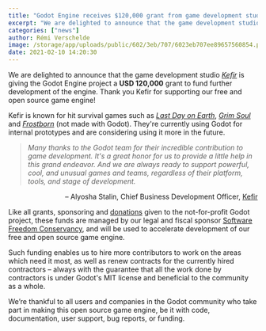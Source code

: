 ```yaml
---
title: "Godot Engine receives $120,000 grant from game development studio Kefir"
excerpt: "We are delighted to announce that the game development studio Kefir is giving the Godot Engine project a USD 120,000 grant to fund further development of our free and open source game engine."
categories: ["news"]
author: Rémi Verschelde
image: /storage/app/uploads/public/602/3eb/707/6023eb707ee89657560854.png
date: 2021-02-10 14:20:30
---
```


We are delighted to announce that the game development studio [*Kefir*](https://kefirgames.ru) is giving the Godot Engine project a **USD 120,000** grant to fund further development of the engine. Thank you Kefir for supporting our free and open source game engine!

Kefir is known for hit survival games such as [*Last Day on Earth*](https://kefirgames.ru/games/last-day-on-earth), [*Grim Soul*](https://kefirgames.ru/games/grim-soul) and [*Frostborn*](https://www.facebook.com/playfrostborn/) (not made with Godot). They're currently using Godot for internal prototypes and are considering using it more in the future.

> *Many thanks to the Godot team for their incredible contribution to game development. It's a great honor for us to provide a little help in this grand endeavor. And we are always ready to support powerful, cool, and unusual games and teams, regardless of their platform, tools, and stage of development.*

<p style="text-align:right;">– Alyosha Stalin, Chief Business Development Officer, <a href="https://kefirgames.ru/">Kefir</a></p>

Like all grants, sponsoring and [donations](/donate) given to the not-for-profit Godot project, these funds are managed by our legal and fiscal sponsor [Software Freedom Conservancy](https://sfconservancy.org), and will be used to accelerate development of our free and open source game engine.

Such funding enables us to hire more contributors to work on the areas which need it most, as well as renew contracts for the currently hired contractors – always with the guarantee that all the work done by contractors is under Godot's MIT license and beneficial to the community as a whole.

We’re thankful to all users and companies in the Godot community who take part in making this open source game engine, be it with code, documentation, user support, bug reports, or funding.
